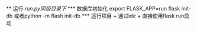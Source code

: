 ** 运行
   *run.py同级目录下*
*** 数据库初始化
   export FLASK_APP=run
   flask init-db 或者python -m flash init-db
*** 运行项目
    + 通过ide
    + 直接使用flask run启动
